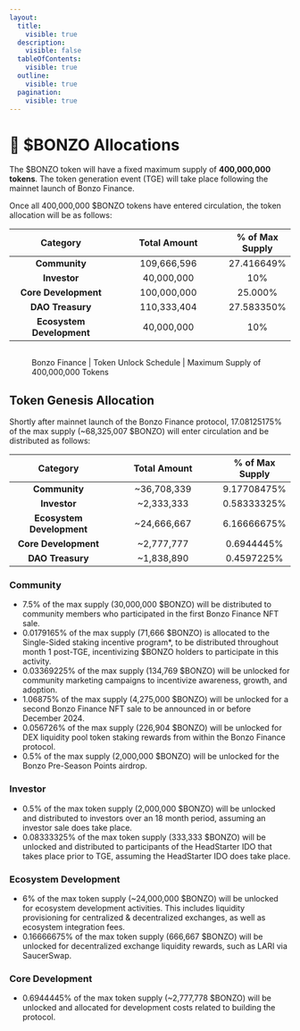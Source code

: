 ```yaml
---
layout:
  title:
    visible: true
  description:
    visible: false
  tableOfContents:
    visible: true
  outline:
    visible: true
  pagination:
    visible: true
---
```


# 🥧 $BONZO Allocations

The $BONZO token will have a fixed maximum supply of **400,000,000** **tokens**. The token generation event (TGE) will take place following the mainnet launch of Bonzo Finance.

Once all 400,000,000 $BONZO tokens have entered circulation, the token allocation will be as follows:

<table><thead><tr><th width="204" align="center">Category</th><th width="229" align="center">Total Amount</th><th align="center">% of Max Supply</th></tr></thead><tbody><tr><td align="center"><strong>Community</strong></td><td align="center">109,666,596</td><td align="center">27.416649%</td></tr><tr><td align="center"><strong>Investor</strong></td><td align="center">40,000,000</td><td align="center">10%</td></tr><tr><td align="center"><strong>Core Development</strong></td><td align="center">100,000,000</td><td align="center">25.000%</td></tr><tr><td align="center"><strong>DAO Treasury</strong></td><td align="center">110,333,404</td><td align="center">27.583350%</td></tr><tr><td align="center"><strong>Ecosystem Development</strong></td><td align="center">40,000,000</td><td align="center">10%</td></tr></tbody></table>

<figure><img src=".gitbook/assets/Screenshot 2024-11-12 at 11.04.10 PM.png" alt=""><figcaption><p>Bonzo Finance | Token Unlock Schedule | Maximum Supply of 400,000,000 Tokens</p></figcaption></figure>

## Token Genesis Allocation

Shortly after mainnet launch of the Bonzo Finance protocol, 17.08125175% of the max supply (\~68,325,007 $BONZO) will enter circulation and be distributed as follows:

<table><thead><tr><th width="190" align="center">Category</th><th width="226" align="center">Total Amount</th><th align="center">% of Max Supply</th></tr></thead><tbody><tr><td align="center"><strong>Community</strong></td><td align="center">~36,708,339</td><td align="center">9.17708475%</td></tr><tr><td align="center"><strong>Investor</strong></td><td align="center">~2,333,333</td><td align="center">0.58333325%</td></tr><tr><td align="center"><strong>Ecosystem Development</strong></td><td align="center">~24,666,667</td><td align="center">6.16666675%</td></tr><tr><td align="center"><strong>Core Development</strong></td><td align="center">~2,777,777</td><td align="center">0.6944445%</td></tr><tr><td align="center"><strong>DAO Treasury</strong></td><td align="center">~1,838,890</td><td align="center">0.4597225%</td></tr></tbody></table>

### **Community**

* 7.5% of the max supply (30,000,000 $BONZO) will be distributed to community members who participated in the first Bonzo Finance NFT sale.
* 0.0179165% of the max supply (71,666 $BONZO) is allocated to the Single-Sided staking incentive program\*, to be distributed throughout month 1 post-TGE, incentivizing $BONZO holders to participate in this activity.
* 0.03369225% of the max supply (134,769 $BONZO) will be unlocked for community marketing campaigns to incentivize awareness, growth, and adoption.
* 1.06875% of the max supply (4,275,000 $BONZO) will be unlocked for a second Bonzo Finance NFT sale to be announced in or before December 2024.
* 0.056726% of the max supply (226,904 $BONZO) will be unlocked for DEX liquidity pool token staking rewards from within the Bonzo Finance protocol.
* 0.5% of the max supply (2,000,000 $BONZO) will be unlocked for the Bonzo Pre-Season Points airdrop.

### **Investor**

* 0.5% of the max token supply (2,000,000 $BONZO) will be unlocked and distributed to investors over an 18 month period, assuming an investor sale does take place.
* 0.08333325% of the max token supply (333,333 $BONZO) will be unlocked and distributed to participants of the HeadStarter IDO that takes place prior to TGE, assuming the HeadStarter IDO does take place.

### **Ecosystem Development**

* 6% of the max token supply (\~24,000,000 $BONZO) will be unlocked for ecosystem development activities. This includes liquidity provisioning for centralized & decentralized exchanges, as well as ecosystem integration fees.
* 0.16666675% of the max token supply (666,667 $BONZO) will be unlocked for decentralized exchange liquidity rewards, such as LARI via SaucerSwap.

### **Core Development**

* 0.6944445% of the max token supply (\~2,777,778 $BONZO) will be unlocked and allocated for development costs related to building the protocol.
